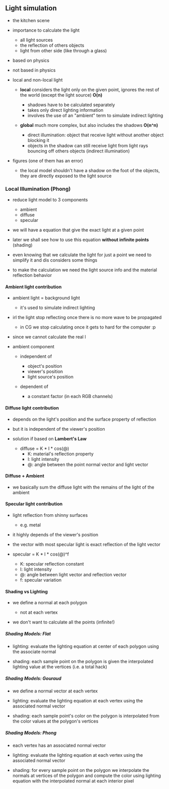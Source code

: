## Light simulation
- the kitchen scene

- importance to calculate the light
  + all light sources
  + the reflection of others objects
  + light from other side (like through a glass)

- based on physics
- not based in physics

- local and non-local light
  + __local__ considers the light only on the given point, ignores the rest of the world (except the light source) __O(n)__
    * shadows have to be calculated separately
    * takes only direct lighting information
    * involves the use of an "ambient" term to simulate indirect lighting

  + __global__ much more complex, but also includes the shadows __O(n^n)__
    * direct illumination: object that receive light without another object blocking it
    * objects in the shadow can still receive light from light rays bouncing off others objects (indirect illumination)

- figures (one of them has an error)
  + the local model shouldn't have a shadow on the foot of the objects, they are directly exposed to the light source

### Local Illumination (Phong)
- reduce light model to 3 components
  + ambient
  + diffuse
  + specular

- we will have a equation that give the exact light at a given point
- later we shall see how to use this equation __without infinite points__ (shading)

- even knowing that we calculate the light for just a point we need to simplify it and dis considers some things

- to make the calculation we need the light source info and the material reflection behavior

#### Ambient light contribution
- ambient light = background light
  + it's used to simulate indirect lighting

- irl the light stop reflecting once there is no more wave to be propagated
  + in CG we stop calculating once it gets to hard for the computer :p

- since we cannot calculate the real l

- ambient component
  + independent of
    * object's position
    * viewer's position
    * light source's position

  + dependent of
    * a constant factor (in each RGB channels)

#### Diffuse light contribution
- depends on the light's position and the surface property of reflection

- but it is independent of the viewer's position

- solution if based on __Lambert's Law__
  + diffuse = K * I * cos(@)
    * K: material's reflection property
    * I: light intensity
    * @: angle between the point normal vector and light vector

#### Diffuse + Ambient
- we basically sum the diffuse light with the remains of the light of the ambient

#### Specular light contribution
- light reflection from shinny surfaces
  + e.g. metal

- it highly depends of the viewer's position

- the vector with most specular light is exact reflection of the light vector

- specular = K * I * cos(@)^f
  + K: specular reflection constant
  + I: light intensity
  + @: angle between light vector and reflection vector
  + f: specular variation

#### Shading vs Lighting
- we define a normal at each polygon
  + not at each vertex

- we don't want to calculate all the points (infinite!)

##### Shading Models: Flat
- lighting: evaluate the lighting equation at center of each polygon using the associate normal

- shading: each sample point on the polygon is given the interpolated lighting value at the vertices (i.e. a total hack)

##### Shading Models: Gouraud
- we define a normal vector at each vertex

- lighting: evaluate the lighting equation at each vertex using the associated normal vector

- shading: each sample point's color on the polygon is interpolated from the color values at the polygon's vertices

##### Shading Models: Phong
- each vertex has an associated normal vector

- lighting: evaluate the lighting equation at each vertex using the associated normal vector

- shading: for every sample point on the polygon we interpolate the normals at vertices of the polygon and compute the color using lighting equation with the interpolated normal at each interior pixel
